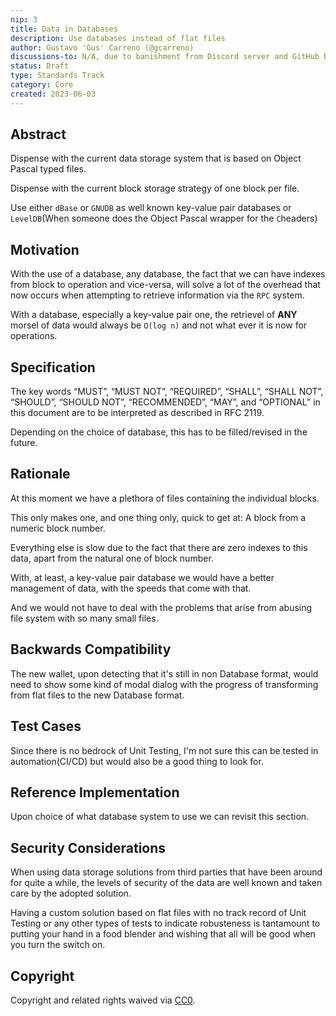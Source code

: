 ```yaml
---
nip: 3
title: Data in Databases
description: Use databases instead of flat files
author: Gustavo 'Gus' Carreno (@gcarreno)
discussions-to: N/A, due to banishment from Discord server and GitHub Discussions not enabled on the repository
status: Draft
type: Standards Track
category: Core
created: 2023-06-03
---
```


## Abstract

Dispense with the current data storage system that is based on Object Pascal typed files.

Dispense with the current block storage strategy of one block per file.

Use either `dBase` or `GNUDB` as well known key-value pair databases or `LevelDB`(When someone does the Object Pascal wrapper for the `C`headers)

## Motivation

With the use of a database, any database, the fact that we can have indexes from block to operation and vice-versa, will solve a lot of the overhead that now occurs when attempting to retrieve information via the `RPC` system.

With a database, especially a key-value pair one, the retrievel of **ANY** morsel of data would always be `O(log n)` and not what ever it is now for operations.

## Specification

The key words “MUST”, “MUST NOT”, “REQUIRED”, “SHALL”, “SHALL NOT”, “SHOULD”, “SHOULD NOT”, “RECOMMENDED”, “MAY”, and “OPTIONAL” in this document are to be interpreted as described in RFC 2119.

Depending on the choice of database, this has to be filled/revised in the future.

## Rationale

At this moment we have a plethora of files containing the individual blocks.

This only makes one, and one thing only, quick to get at: A block from a numeric block number.

Everything else is slow due to the fact that there are zero indexes to this data, apart from the natural one of block number.

With, at least, a key-value pair database we would have a better management of data, with the speeds that come with that.

And we would not have to deal with the problems that arise from abusing file system with so many small files.

## Backwards Compatibility

The new wallet, upon detecting that it's still in non Database format, would need to show some kind of modal dialog with the progress of transforming from flat files to the new Database format.

## Test Cases

Since there is no bedrock of Unit Testing, I'm not sure this can be tested in automation(CI/CD) but would also be a good thing to look for.

## Reference Implementation

Upon choice of what database system to use we can revisit this section.

## Security Considerations

When using data storage solutions from third parties that have been around for quite a while, the levels of security of the data are well known and taken care by the adopted solution.

Having a custom solution based on flat files with no track record of Unit Testing or any other types of tests to indicate robusteness is tantamount to putting your hand in a food blender and wishing that all will be good when you turn the switch on.

## Copyright
Copyright and related rights waived via [CC0](https://creativecommons.org/publicdomain/zero/1.0/).
